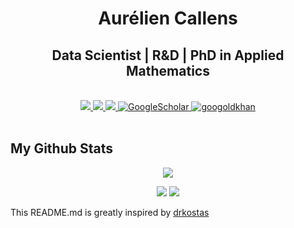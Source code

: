 
<h1 align="center"> Aurélien Callens </h1>

<h2 align="center"> Data Scientist | R&D | PhD in Applied Mathematics </h2>

<p align="center">
<br/>

<a href="https://aureliencallens.github.io/">
    <img src="https://img.shields.io/website?up_message=My%20data%20Science%20blog&url=https%3A%2F%2Faureliencallens.github.io%2F">
</a>  
<a href="https://www.linkedin.com/in/aureliencallens">
    <img src="https://img.shields.io/badge/-Linkedin-blue?style=flat-square&logo=linkedin">
</a>
<a href="mailto:aurelien.callens@gmail.com">
    <img src="https://img.shields.io/badge/-Email-red?style=flat-square&logo=gmail&logoColor=white">
</a>
<a href='https://scholar.google.fr/citations?user=OXs7MzoAAAAJ&hl=en' target="_blank">
    <img alt='GoogleScholar' src='https://img.shields.io/badge/Scholar-100000?style=flat&logo=GoogleScholar&logoColor=white&&color=0181FF'>
  
<a href="https://github.com/AurelienCallens">
    <img src="https://komarev.com/ghpvc/?username=AurelienCallens&label=Visitors&color=0e75b6&style=flat" alt="googoldkhan" />
</a>

<br/> 

<br/> 
  
<div align="center"> 

<h2 align="left"> My Github Stats </h2>
  


<!-- <a href="https://github.com/AurelienCallens">
    <img src="https://github-stats-alpha.vercel.app/api?username=AurelienCallens&cc=22272e&tc=37BCF6&ic=fff&bc=0000">
</a> -->
  
![](http://github-profile-summary-cards.vercel.app/api/cards/profile-details?username=AurelienCallens&theme=dracula) 

![](http://github-profile-summary-cards.vercel.app/api/cards/repos-per-language?username=AurelienCallens&theme=dracula) 
![](http://github-profile-summary-cards.vercel.app/api/cards/most-commit-language?username=AurelienCallens&theme=dracula)

<p> 
 

<div align="left"> 
  
This README.md is greatly inspired by [drkostas](https://github.com/drkostas/drkostas/blob/main/README.md)
  
